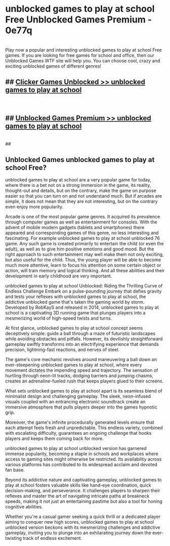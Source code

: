 # unblocked games to play at school Free Unblocked Games Premium - 0e77q <br>
<br>
Play now a popular and interesting unblocked games to play at school Free games. If you are looking for free games for school and office, then our Unblocked Games WTF site will help you. You can choose cool, crazy and exciting unblocked games of different genres!


## ##  [Clicker Games Unblocked >> unblocked games to play at school](http://freeplayer.one?title=unblocked_games_to_play_at_school&ref=M1)
  <br>

##  ## [Unblocked Games Premium >> unblocked games to play at school](http://freeplayer.one?title=unblocked_games_to_play_at_school&ref=M1)
  <br>
  ##



## Unblocked Games unblocked games to play at school Free?

unblocked games to play at school are a very popular game for today, where there is a bet not on a strong immersion in the game, its reality, thought-out and details, but on the contrary, make the game on purpose easier so that you can turn on and not understand much. But if arcades are simple, it does not mean that they are not interesting, but on the contrary even enjoy more popularity.

Arcade is one of the most popular game genres. It acquired its prevalence through computer games as well as entertainment for consoles. With the advent of mobile modern gadgets (tablets and smartphones) there appeared and corresponding games of this genre, no less interesting and fascinating. For example unblocked games to play at school unblocked 76 game. Any such game is created primarily to entertain the child (or even the adult), as well as to give him positive emotions and good mood. But the right approach to such entertainment may well make them not only exciting, but also useful for the child. Thus, the young player will be able to become much more attentive, learn to focus his attention on some certain object or action, will train memory and logical thinking. And all these abilities and their development in early childhood are very important.

unblocked games to play at school Unblocked: Riding the Thrilling Curve of Endless Challenge
Embark on a pulse-pounding journey that defies gravity and tests your reflexes with unblocked games to play at school, the addictive unblocked game that's taken the gaming world by storm. Developed by RobKayS and released in 2014, unblocked games to play at school is a captivating 3D running game that plunges players into a mesmerizing world of high-speed twists and turns.

At first glance, unblocked games to play at school concept seems deceptively simple: guide a ball through a maze of futuristic landscapes while avoiding obstacles and pitfalls. However, its devilishly straightforward gameplay swiftly transforms into an electrifying experience that demands precision, lightning-fast reactions, and nerves of steel.

The game's core mechanic revolves around maneuvering a ball down an ever-steepening unblocked games to play at school, where every movement dictates the impending speed and trajectory. The sensation of hurtling through neon-lit tracks, dodging barriers and jumping chasms, creates an adrenaline-fueled rush that keeps players glued to their screens.

What sets unblocked games to play at school apart is its seamless blend of minimalist design and challenging gameplay. The sleek, neon-infused visuals coupled with an entrancing electronic soundtrack create an immersive atmosphere that pulls players deeper into the games hypnotic grip.

Moreover, the game's infinite procedurally generated levels ensure that each attempt feels fresh and unpredictable. This endless variety, combined with escalating difficulty, guarantees an ongoing challenge that hooks players and keeps them coming back for more.

unblocked games to play at school unblocked version has garnered immense popularity, becoming a staple in schools and workplaces where access to gaming sites might otherwise be restricted. Its availability across various platforms has contributed to its widespread acclaim and devoted fan base.

Beyond its addictive nature and captivating gameplay, unblocked games to play at school fosters valuable skills like hand-eye coordination, quick decision-making, and perseverance. It challenges players to sharpen their reflexes and master the art of navigating intricate paths at breakneck speeds, making it not just an entertaining pastime but also a tool for honing cognitive abilities.

Whether you're a casual gamer seeking a quick thrill or a dedicated player aiming to conquer new high scores, unblocked games to play at school unblocked version beckons with its mesmerizing challenges and addictive gameplay, inviting you to plunge into an exhilarating journey down the ever-twisting track of endless excitement.